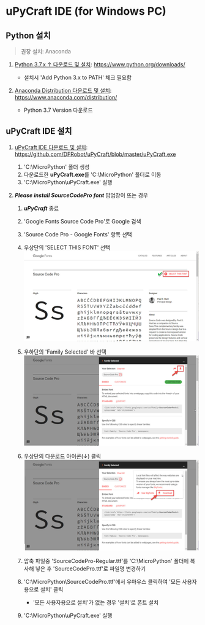 # uPyCraft IDE (for Windows PC)

## Python 설치
> 권장 설치: Anaconda

1. [Python 3.7.x ↑ 다운로드 및 설치](https://www.python.org/downloads/): https://www.python.org/downloads/
   * 설치시 'Add Python 3.x to PATH' 체크 필요함

2. [Anaconda Distribution 다운로드 및 설치](https://www.anaconda.com/distribution/): https://www.anaconda.com/distribution/
   * Python 3.7 Version 다운로드


## uPyCraft IDE 설치

1. [uPyCraft IDE 다운로드 및 설치](https://github.com/DFRobot/uPyCraft/blob/master/uPyCraft.exe): https://github.com/DFRobot/uPyCraft/blob/master/uPyCraft.exe
   1. 'C:\MicroPython' 폴더 생성
   2. 다운로드한 <b>uPyCraft.exe</b>를 'C:\MicroPython' 폴더로 이동
   3. 'C:\MicroPython\uPyCraft.exe' 실행

2. <i><b>Please install SourceCodePro font</b></i> 팝업창이 뜨는 경우
   1. <i><b>uPyCraft</b></i> 종료

   2. 'Google Fonts Source Code Pro'로 Google 검색

   3. 'Source Code Pro - Google Fonts' 항목 선택

   4. 우상단의 'SELECT THIS FONT' 선택
      ![Source Code Pro - Google Fonts](../images/uPyCraft/googlefonts-sourcecodepro-1.jpg)

   5. 우하단의 'Family Selected' 바 선택
      ![Download icon](../images/uPyCraft/googlefonts-sourcecodepro-2.jpg)

   6. 우상단의 다운로드 아이콘(↓) 클릭
      ![Download Source Code Pro Google fonts](../images/uPyCraft/googlefonts-sourcecodepro-3.jpg)

   7. 압축 파일중 'SourceCodePro-Regular.ttf'를 'C:\MicroPython' 폴더에 복사해 넣은 후 'SourceCodePro.ttf'로 파일명 변경하기

   8. 'C:\MicroPython\SourceCodePro.ttf'에서 우마우스 클릭하여 '모든 사용자용으로 설치' 클릭
      * '모든 사용자용으로 설치'가 없는 경우 '설치'로 폰트 설치

   9. 'C:\MicroPython\uPyCraft.exe' 실행
